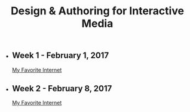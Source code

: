 
<html>
  <head>
    <meta charset="utf-8">
    <title>Weekly Assignments</title>
  </head>
  
  <body>
    <header>
      <h1>Design &amp; Authoring for Interactive Media</h1>
    </header>
    <ul>
      <li>
        <h2>Week 1 - February 1, 2017</h2>
        <a href="Teresa_CG221/mfi1.html">My Favorite Internet</a>
      </li>
      <li>
        <h2>Week 2 - February 8, 2017</h2>
        <a href="mfil2.html">My Favorite Internet</a>
      </li>
    </ul>
  </body>
</html>
